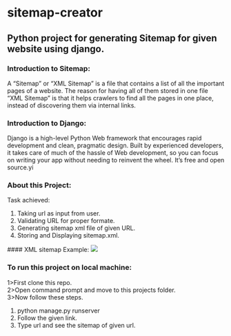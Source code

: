 # sitemap-creator
## Python project for generating Sitemap for given website using django.
### Introduction to Sitemap:
A “Sitemap” or “XML Sitemap” is a file that contains a list of all the important pages of a website. The reason for having all of them stored in one file “XML Sitemap” is that it helps crawlers to find all the pages in one place, instead of discovering them via internal links.
### Introduction to Django:
Django is a high-level Python Web framework that encourages rapid development and clean, pragmatic design. Built by experienced developers, it takes care of much of the hassle of Web development, so you can focus on writing your app without needing to reinvent the wheel. It’s free and open source.yi
### About this Project:
Task achieved:
<ol>
  <li>Taking url as input from user.</li>
  <li>Validating URL for proper formate.</li>
  <li>Generating sitemap xml file of given URL.</li>
  <li>Storing and Displaying sitemap.xml.</li>
</ol>
#### XML sitemap Example:
<img src="https://xmlsitemapgenerator.org/images/xml-sitemap-example.jpg">

### To run this project on local machine:
1>First clone this repo.<br>
2>Open command prompt and move to this projects folder.<br>
3>Now follow these steps.
<ol>
  <li>python manage.py runserver</li>
  <li>Follow the given link.</li>
  <li>Type url and see the sitemap of given url.</li>
 </ol>
 

